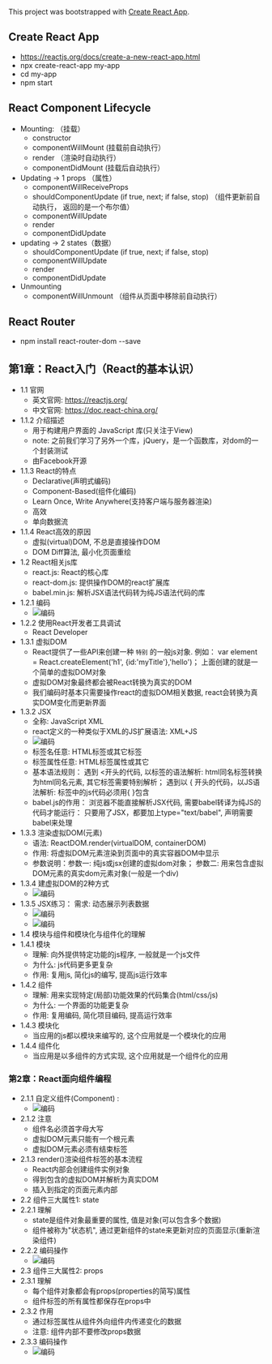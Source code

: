 This project was bootstrapped with [Create React App](https://github.com/facebook/create-react-app).

## Create React App
* https://reactjs.org/docs/create-a-new-react-app.html
* npx create-react-app my-app
* cd my-app
* npm start
## React Component Lifecycle
* Mounting: （挂载）
  * constructor 
  * componentWillMount (挂载前自动执行）
  * render （渲染时自动执行）
  * componentDidMount  (挂载后自动执行）
* Updating -> 1 props （属性）
  * componentWillReceiveProps
  * shouldComponentUpdate (if true, next; if false, stop) （组件更新前自动执行， 返回的是一个布尔值）
  * componentWillUpdate
  * render
  * componentDidUpdate
* updating -> 2 states（数据）
  * shouldComponentUpdate (if true, next; if false, stop)
  * componentWillUpdate
  * render
  * componentDidUpdate
* Unmounting
  * componentWillUnmount （组件从页面中移除前自动执行）
## React Router
* npm install react-router-dom --save
## 第1章：React入门（React的基本认识）
* 1.1 官网
  * 英文官网: https://reactjs.org/
  * 中文官网: https://doc.react-china.org/
* 1.1.2 介绍描述
  * 用于构建用户界面的 JavaScript 库(只关注于View)
  * note: 之前我们学习了另外一个库，jQuery，是一个函数库，对dom的一个封装测试
  * 由Facebook开源
* 1.1.3 React的特点
  * Declarative(声明式编码)
  * Component-Based(组件化编码)
  * Learn Once, Write Anywhere(支持客户端与服务器渲染)
  * 高效
  * 单向数据流
* 1.1.4 React高效的原因
  * 虚拟(virtual)DOM, 不总是直接操作DOM
  * DOM Diff算法, 最小化页面重绘
* 1.2 React相关js库
  * react.js: React的核心库
  * react-dom.js: 提供操作DOM的react扩展库
  * babel.min.js: 解析JSX语法代码转为纯JS语法代码的库
* 1.2.1 编码
  * ![编码](/images/编码.png)
* 1.2.2 使用React开发者工具调试
  * React Developer
* 1.3.1 虚拟DOM
  * React提供了一些API来创建一种 `特别` 的一般js对象. 例如： var element = React.createElement('h1', {id:'myTitle'},'hello')； 上面创建的就是一个简单的虚拟DOM对象
  * 虚拟DOM对象最终都会被React转换为真实的DOM
  * 我们编码时基本只需要操作react的虚拟DOM相关数据, react会转换为真实DOM变化而更新界面
* 1.3.2 JSX
  * 全称:  JavaScript XML
  * react定义的一种类似于XML的JS扩展语法: XML+JS
  * ![编码](/images/1.3.png)
  * 标签名任意: HTML标签或其它标签
  * 标签属性任意: HTML标签属性或其它
  * 基本语法规则： 遇到 <开头的代码, 以标签的语法解析: html同名标签转换为html同名元素, 其它标签需要特别解析； 遇到以 { 开头的代码，以JS语法解析: 标签中的js代码必须用{ }包含
  * babel.js的作用： 浏览器不能直接解析JSX代码, 需要babel转译为纯JS的代码才能运行： 只要用了JSX，都要加上type="text/babel", 声明需要babel来处理
* 1.3.3 渲染虚拟DOM(元素)
  * 语法:  ReactDOM.render(virtualDOM, containerDOM) 
  * 作用: 将虚拟DOM元素渲染到页面中的真实容器DOM中显示
  * 参数说明：参数一: 纯js或jsx创建的虚拟dom对象； 参数二: 用来包含虚拟DOM元素的真实dom元素对象(一般是一个div)
* 1.3.4 建虚拟DOM的2种方式
  * ![编码](/images/1.3.4.png)
* 1.3.5 JSX练习： 需求: 动态展示列表数据
  * ![编码](/images/1.png)
  * ![编码](/images/JSX.png)
* 1.4 模块与组件和模块化与组件化的理解
* 1.4.1 模块
  * 理解: 向外提供特定功能的js程序, 一般就是一个js文件
  * 为什么:  js代码更多更复杂
  * 作用: 复用js, 简化js的编写, 提高js运行效率
* 1.4.2 组件
  * 理解: 用来实现特定(局部)功能效果的代码集合(html/css/js)
  * 为什么: 一个界面的功能更复杂
  * 作用: 复用编码, 简化项目编码, 提高运行效率
* 1.4.3 模块化
  * 当应用的js都以模块来编写的, 这个应用就是一个模块化的应用
* 1.4.4 组件化
  * 当应用是以多组件的方式实现, 这个应用就是一个组件化的应用
### 第2章：React面向组件编程
* 2.1.1 自定义组件(Component) :
  * ![编码](/images/2.png)
* 2.1.2 注意
  * 组件名必须首字母大写
  * 虚拟DOM元素只能有一个根元素
  * 虚拟DOM元素必须有结束标签
* 2.1.3 render()渲染组件标签的基本流程
  * React内部会创建组件实例对象
  * 得到包含的虚拟DOM并解析为真实DOM
  * 插入到指定的页面元素内部
* 2.2 组件三大属性1: state
* 2.2.1 理解
  * state是组件对象最重要的属性, 值是对象(可以包含多个数据)
  * 组件被称为"状态机", 通过更新组件的state来更新对应的页面显示(重新渲染组件)
* 2.2.2 编码操作
  * ![编码](/images/3.png)
* 2.3 组件三大属性2: props
* 2.3.1 理解
  * 每个组件对象都会有props(properties的简写)属性
  * 组件标签的所有属性都保存在props中
* 2.3.2 作用
  * 通过标签属性从组件外向组件内传递变化的数据
  * 注意: 组件内部不要修改props数据
* 2.3.3 编码操作
  * ![编码](/images/2.3.3.png)
